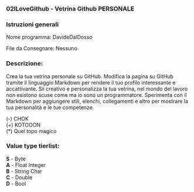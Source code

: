 ### 02ILoveGithub - Vetrina Github **PERSONALE**  
### Istruzioni generali  
Nome programma: DavideDalDosso 
  
File da Consegnare: Nessuno  
  
### Descrizione:  
Crea la tua vetrina personale su GitHub. Modifica la pagina su GitHub tramite il linguaggio Markdown per rendere il tuo profilo interessante e accattivante. Sii creativo e personalizza la tua vetrina, nel mondo del lavoro non esistono scuse come ma io sono un programmatore. Sperimenta con il Markdown per aggiungere stili, elenchi, collegamenti e altro per mostrare la tua personalità e le tue competenze.

(-) CHOK  
(+) KOTOOON  
(*) Quel topo magico  

### Value type tierlist:
**S** - Byte  
**A** - Float     Integer  
**B** - String     Char  
**C** - Double  
**D** - Bool  
